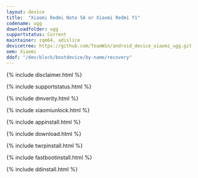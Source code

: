 ```yaml
---
layout: device
title:  "Xiaomi Redmi Note 5A or Xiaomi Redmi Y1"
codename: ugg
downloadfolder: ugg
supportstatus: Current
maintainer: zqm64, adislice
devicetree: https://github.com/TeamWin/android_device_xiaomi_ugg.git
oem: Xiaomi
ddof: "/dev/block/bootdevice/by-name/recovery"
---
```


{% include disclaimer.html %}

{% include supportstatus.html %}

{% include dmverity.html %}

{% include xiaomiunlock.html %}

{% include appinstall.html %}

{% include download.html %}

{% include twrpinstall.html %}

{% include fastbootinstall.html %}

{% include ddinstall.html %}
